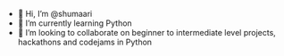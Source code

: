 - 👋 Hi, I’m @shumaari
- 🌱 I’m currently learning Python
- 💞️ I’m looking to collaborate on beginner to intermediate level projects, hackathons and codejams in Python

<!---
shumaari/shumaari is a ✨ special ✨ repository because its `README.md` (this file) appears on your GitHub profile.
You can click the Preview link to take a look at your changes.
--->
